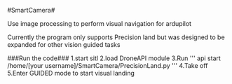 #SmartCamera#


Use image processing to perform visual navigation for ardupilot

Currently the program only supports Precision land but was designed to be expanded for other vision guided tasks

###Run the code###
1.start sitl
2.load DroneAPI module
3.Run
'''
api start /home/[your username]/SmartCamera/PrecisionLand.py
'''
4.Take off
5.Enter GUIDED mode to start visual landing

